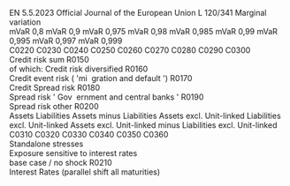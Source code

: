 EN  5.5.2023 Official Journal of the European Union L 120/341
 Marginal variation  
mVaR 0,8  mVaR 0,9  mVaR 0,975  mVaR 0,98  mVaR 0,985  mVaR 
0,99  mVaR 
0,995  mVaR 
0,997  mVaR 
0,999  
C0220  C0230  C0240  C0250  C0260  C0270  C0280  C0290  C0300  
Credit risk sum  R0150  
of which: Credit risk 
diversified  R0160  
Credit event risk ( 'mi ­
gration and default ') R0170  
Credit Spread risk  R0180  
Spread risk  ' Gov ­
ernment and central 
banks ' R0190  
Spread risk other  R0200  
Assets  Liabilities  Assets minus 
Liabilities  Assets excl. 
Unit-linked  Liabilities excl. 
Unit-linked  Assets excl. 
Unit-linked 
minus 
Liabilities excl. 
Unit-linked  
C0310  C0320  C0330  C0340  C0350  C0360  
Standalone stresses  
Exposure sensitive to 
interest rates  
base case / no shock  R0210  
Interest Rates (parallel 
shift all maturities)